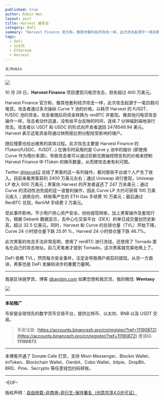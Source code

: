 ```yaml
---
published: true
author: Robin Wen
layout: post
title: Harvest 被攻击
category: DeFi
summary: "Harvest Finance 官方称，像其他套利经济攻击一样，此次攻击起源于一笔巨额闪电贷。攻击者通过多次操纵 Curve Y 池的价格，以耗尽 Harvest 的 fUSDT、fUSDC 池的资金。攻击者随后将资金转换为 renBTC 并套现。像其他闪电贷攻击操作一样，攻击者动作迅速，没有给平台反映的时间，连续 7 分钟端到端地进行攻击。攻击者以 USDT 和 USDC 的形式向开发者退回 2478549.94 美元。Harvest 表示这笔资金将通过快照按比例分配给受影响的储户。DeFi 依赖 TVL，然而每次安全事件，注定会导致用户疯狂的提现。从另一方面讲，黑客也是 DeFi 发展和进步的重要力量啊。"
tags:
  - DeFi
  - 以太坊
  - Ethereum
  - Harvest
---
```


`文/Robin`

***

![](https://cdn.dbarobin.com/kjnecg3.png)

10 月 26 日，**Harvest Finance** 项目遭受闪电贷攻击，损失超过 400 万美元。

Harvest Finance 官方称，像其他套利经济攻击一样，此次攻击起源于一笔巨额闪电贷。攻击者通过多次操纵 Curve Y 池的价格，以耗尽 Harvest 的 fUSDT、fUSDC 池的资金。攻击者随后将资金转换为 renBTC 并套现。像其他闪电贷攻击操作一样，攻击者动作迅速，没有给平台反映的时间，连续 7 分钟端到端地进行攻击。攻击者以 USDT 和 USDC 的形式向开发者退回 2478549.94 美元。Harvest 表示这笔资金将通过快照按比例分配给受影响的储户。

随后慢雾也给出被黑的具体过程。此次攻击主要是 Harvest Finance 的 fToken(fUSDC、fUSDT...) 在铸币时采用的是 Curve y 池中的报价 (即使用 Curve 作为喂价来源)，导致攻击者可以通过巨额兑换操控预言机的价格来控制 Harvest Finance 中 fToken 的铸币数量，从而使攻击者有利可图。

Twitter [@jiecut42](https://twitter.com/jiecut42/status/1320603188219809793) 总结了黑客的这一系列操作，都对那些平台或个人产生了收入。目前来看黑客获利 2400 万美元左右；通过 Uniswap 进行套现，Uniswap LP 收入 600 万美元；黑客向 Harvest 的开发者返还了 247 万余美元；通过 Curve 的流动性池完成的这一波套利操作，因此 Curve LP 大约可获得 100 万美元收入；调用合约、转账等产生的 ETH Gas 手续费 10 万美元；最后通过 RenBTC 兑现，RenVM 手续费 2 万美元。

受此事件影响，不少用户担心资产安全，纷纷提现转账，加上黑客操作及套现行为，根据 Debank 数据显示，去中心化交易平台（DEX）的单日成交量创历史新高，超过 32.5 亿美元。同时，Harvest 和 Curve 的总锁仓量（TVL）开始下降，Curve 24 小时锁仓量下跌 25.91 %，Harvest 24 小时锁仓量下跌 46.7%。

此次黑客的攻击手法非常高明，使用了 renBTC 进行洗钱，还使用了 Tornado 匿名化自己的攻击地址。前几天笔者才提到 Tornado，这次黑客就完美地用上了。

DeFi 依赖 TVL，然而每次安全事件，注定会导致用户疯狂的提现。从另一方面讲，黑客也是 DeFi 发展和进步的重要力量啊。

***

我是区块链罗宾，博客 [dbarobin.com](https://dbarobin.com/)
如果您想和我交流，我的微信: **Wentasy**

![](https://cdn.dbarobin.com/v4yywe2.png)

***

**本站推广**

币安是全球领先的数字货币交易平台，提供比特币、以太坊、BNB 以及 USDT 交易。

> 币安注册: [https://accounts.binancezh.pro/cn/register/?ref=11190872](https://accounts.binancezh.pro/cn/register/?ref=11190872)
> 邀请码: **11190872**

***

本博客开通了 Donate Cafe 打赏，支持 Mixin Messenger、Blockin Wallet、imToken、Blockchain Wallet、Ownbit、Cobo Wallet、bitpie、DropBit、BRD、Pine、Secrypto 等任意钱包扫码转账。

<center>
    <div class="--donate-button"
         data-button-id="f8b9df0d-af9a-460d-8258-d3f435445075"
    ></div>
</center>

***

–EOF–

版权声明：[自由转载-非商用-非衍生-保持署名（创意共享4.0许可证）](http://creativecommons.org/licenses/by-nc-nd/4.0/deed.zh)